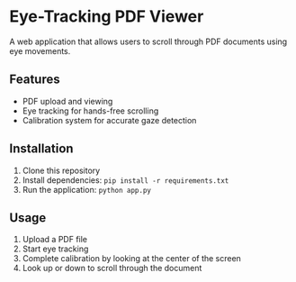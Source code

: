 # Eye-Tracking PDF Viewer

A web application that allows users to scroll through PDF documents using eye movements.

## Features
- PDF upload and viewing
- Eye tracking for hands-free scrolling
- Calibration system for accurate gaze detection

## Installation
1. Clone this repository
2. Install dependencies: `pip install -r requirements.txt`
3. Run the application: `python app.py`

## Usage
1. Upload a PDF file
2. Start eye tracking
3. Complete calibration by looking at the center of the screen
4. Look up or down to scroll through the document
